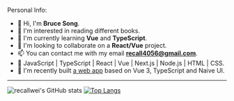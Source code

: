 Personal Info:

- 👋 Hi, I'm **Bruce Song**.
- 📖 I'm interested in reading different books.
- 🌱 I'm currently learning **Vue** and **TypeScript**.
- 💞️ I'm looking to collaborate on a **React/Vue** project.
- 📫 You can contact me with my email **recall4056@gmail.com**.
- 💪 JavaScript | TypeScript | React | Vue | Next.js | Node.js | HTML | CSS.
- 🚀 I'm recently built [a web app](https://resume.bruceworld.top) based on Vue 3, TypeScript and Naive UI.

---

![recallwei's GitHub stats](https://github-readme-stats.vercel.app/api?username=recallwei&count_private=true&theme=react)
[![Top Langs](https://github-readme-stats.vercel.app/api/top-langs/?username=recallwei&layout=compact&theme=react)](https://github.com/recallwei)
